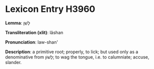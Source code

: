 # Lexicon Entry H3960

**Lemma**: לָשַׁן

**Transliteration (xlit)**: lâshan

**Pronunciation**: law-shan'

**Description**:
a primitive root; properly, to lick; but used only as a denominative from לָשׁוֹן; to wag the tongue, i.e. to calumniate; accuse, slander.
